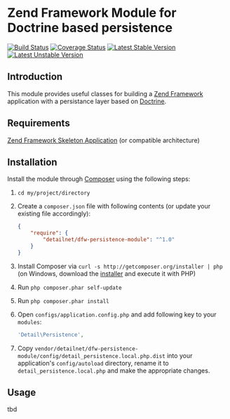 # Zend Framework Module for Doctrine based persistence

[![Build Status](https://travis-ci.org/detailnet/dfw-persistence-module.svg?branch=master)](https://travis-ci.org/detailnet/dfw-persistence-module)
[![Coverage Status](https://img.shields.io/coveralls/detailnet/dfw-persistence-module.svg)](https://coveralls.io/r/detailnet/dfw-persistence-module)
[![Latest Stable Version](https://poser.pugx.org/detailnet/dfw-persistence-module/v/stable.svg)](https://packagist.org/packages/detailnet/dfw-persistence-module)
[![Latest Unstable Version](https://poser.pugx.org/detailnet/dfw-persistence-module/v/unstable.svg)](https://packagist.org/packages/detailnet/dfw-persistence-module)

## Introduction
This module provides useful classes for building a [Zend Framework](https://github.com/zendframework/zendframework) application with a persistance layer based on [Doctrine](https://github.com/doctrine).

## Requirements
[Zend Framework Skeleton Application](http://www.github.com/zendframework/ZendSkeletonApplication) (or compatible architecture)

## Installation
Install the module through [Composer](http://getcomposer.org/) using the following steps:

  1. `cd my/project/directory`
  
  2. Create a `composer.json` file with following contents (or update your existing file accordingly):

     ```json
     {
         "require": {
             "detailnet/dfw-persistence-module": "^1.0"
         }
     }
     ```
  3. Install Composer via `curl -s http://getcomposer.org/installer | php` (on Windows, download
     the [installer](http://getcomposer.org/installer) and execute it with PHP)
     
  4. Run `php composer.phar self-update`
     
  5. Run `php composer.phar install`
  
  6. Open `configs/application.config.php` and add following key to your `modules`:

     ```php
     'Detail\Persistence',
     ```

  7. Copy `vendor/detailnet/dfw-persistence-module/config/detail_persistence.local.php.dist` into your application's
     `config/autoload` directory, rename it to `detail_persistence.local.php` and make the appropriate changes.

## Usage
tbd
